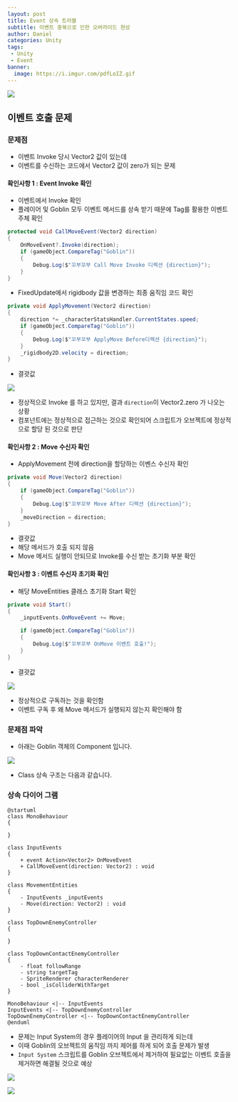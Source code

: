 ```yaml
---
layout: post
title: Event 상속 트러블
subtitle: 이벤트 중복으로 인한 오버라이드 현상
author: Daniel
categories: Unity
tags: 
 - Unity
 - Event
banner:
  image: https://i.imgur.com/pdfLoIZ.gif
---
```

![](https://teamsparta.notion.site/image/https%3A%2F%2Fs3-us-west-2.amazonaws.com%2Fsecure.notion-static.com%2F573d499f-80ac-4e49-a243-d5079503ca40%2F3.png?table=block&id=d5e15def-1ac2-420f-9c62-49b36a9a637e&spaceId=83c75a39-3aba-4ba4-a792-7aefe4b07895&width=2000&userId=&cache=v2)

이벤트 호출 문제
--

### 문제점

- 이벤트 Invoke 당시 Vector2 값이 있는데
- 이벤트를 수신하는 코드에서 Vector2 값이 zero가 되는 문제

#### 확인사항 1 : Event Invoke 확인
- 이벤트에서 Invoke 확인
- 플레이어 및 Goblin 모두 이벤트 메서드를 상속 받기 때문에 Tag를 활용한 이벤트 주체 확인

```csharp
protected void CallMoveEvent(Vector2 direction)  
{             
	OnMoveEvent?.Invoke(direction);  
    if (gameObject.CompareTag("Goblin"))  
    {        
	    Debug.Log($"꼬부꼬부 Call Move Invoke 디렉션 {direction}");  
    }
}
```

- FixedUpdate에서 rigidbody 값을 변경하는 최종 움직임 코드 확인

```csharp
private void ApplyMovement(Vector2 direction)  
{  
    direction *= _characterStatsHandler.CurrentStates.speed;  
    if (gameObject.CompareTag("Goblin"))  
    {       
	    Debug.Log($"꼬부꼬부 ApplyMove Before디렉션 {direction}");  
    }    
    _rigidbody2D.velocity = direction;  
}
```

- 결괏값

![](https://i.imgur.com/6qSSnzq.jpg)

- 정상적으로 Invoke 를 하고 있지만, 결과 `direction`이 Vector2.zero 가 나오는 상황
- 컴포넌트에는 정상적으로 접근하는 것으로 확인되어 스크립트가 오브젝트에 정상적으로 할당 된 것으로 판단

#### 확인사항 2 : Move 수신자 확인

- ApplyMovement 전에 direction을 할당하는 이벤스 수신자 확인

```csharp
private void Move(Vector2 direction)  
{              
	if (gameObject.CompareTag("Goblin"))  
    {       
	    Debug.Log($"꼬부꼬부 Move After 디렉션 {direction}");  
    }    
    _moveDirection = direction;  
}
```

- 결괏값
- 해당 메서드가 호출 되지 않음
- Move 메서드 실행이 안되므로 Invoke를 수신 받는 초기화 부분 확인

#### 확인사항 3 : 이벤트 수신자 초기화 확인

- 해당 MoveEntities 클래스 초기화 Start 확인

```csharp
private void Start()  
{  
    _inputEvents.OnMoveEvent += Move;   

	if (gameObject.CompareTag("Goblin"))  
    {        
	    Debug.Log($"꼬부꼬부 OnMove 이벤트 호출!");  
    }
}
```

- 결괏값

![](https://i.imgur.com/m9TxxXI.jpg)

- 정상적으로 구독하는 것을 확인함
- 이벤트 구독 후 왜 Move 메서드가 실행되지 않는지 확인해야 함

### 문제점 파악

- 아래는 Goblin 객체의 Component 입니다.

![](https://i.imgur.com/TKwntXs.jpg)

- Class 상속 구조는 다음과 같습니다.

### 상속 다이어 그램
```plantuml
@startuml
class MonoBehaviour 
{ 

} 

class InputEvents 
{ 
	+ event Action<Vector2> OnMoveEvent 
	+ CallMoveEvent(direction: Vector2) : void
} 

class MovementEntities
{
	- InputEvents _inputEvents
	- Move(direction: Vector2) : void
}

class TopDownEnemyController 
{ 

} 

class TopDownContactEnemyController 
{ 
	- float followRange 
	- string targetTag 
	- SpriteRenderer characterRenderer 
	- bool _isColliderWithTarget 
} 

MonoBehaviour <|-- InputEvents 
InputEvents <|-- TopDownEnemyController 
TopDownEnemyController <|-- TopDownContactEnemyController
@enduml
```

- 문제는 Input System의 경우 플레이어의 Input 을 관리하게 되는데 
- 이때 Goblin의 오브젝트의 움직임 까지 제어를 하게 되어 호출 문제가 발생
- `Input System` 스크립트를 Goblin 오브젝트에서 제거하여 필요없는 이벤트 호출을 제거하면 해결될 것으로 예상


![](https://i.imgur.com/oYFbmHd.jpg)


![](https://i.imgur.com/pdfLoIZ.gif)
